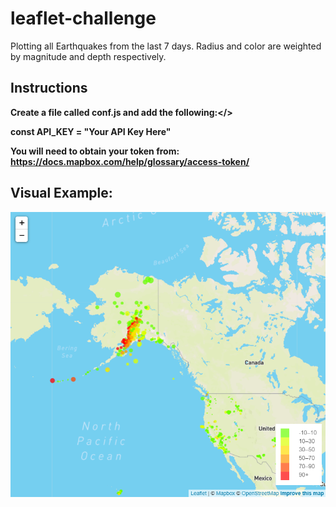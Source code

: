 # leaflet-challenge
Plotting all Earthquakes from the last 7 days.
Radius and color are weighted by magnitude and depth respectively.

## Instructions
<b>Create a file called conf.js and add the following:</>

const API_KEY = "Your API Key Here"

You will need to obtain your token from:
https://docs.mapbox.com/help/glossary/access-token/

## Visual Example:

![](images/EarthQuakeMapExample.png)
